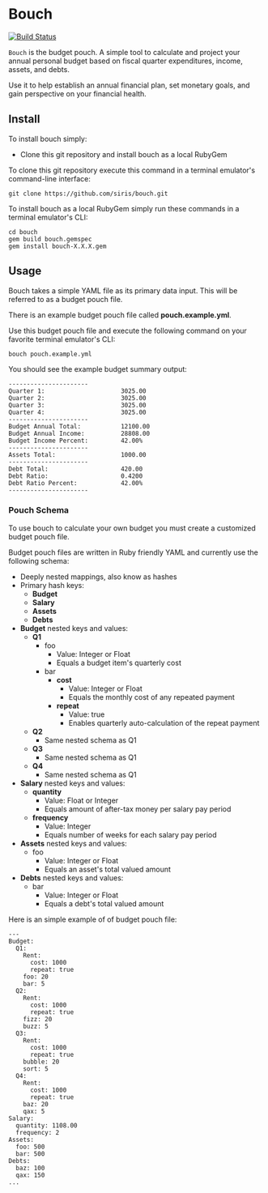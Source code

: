 # Bouch
[![Build Status](https://semaphoreci.com/api/v1/siris/bouch/branches/master/badge.svg)](https://semaphoreci.com/siris/bouch)

`Bouch` is the budget pouch. A simple tool to calculate and project your annual personal budget based on fiscal quarter expenditures, income, assets, and debts.

Use it to help establish an annual financial plan, set monetary goals, and gain perspective on your financial health.

## Install

To install bouch simply:

* Clone this git repository and install bouch as a local RubyGem

To clone this git repository execute this command in a terminal emulator's command-line interface:

```
git clone https://github.com/siris/bouch.git
```

To install bouch as a local RubyGem simply run these commands in a terminal emulator's CLI:

```
cd bouch
gem build bouch.gemspec
gem install bouch-X.X.X.gem
```

## Usage

Bouch takes a simple YAML file as its primary data input. This will be referred to as a budget pouch file.

There is an example budget pouch file called **pouch.example.yml**.

Use this budget pouch file and execute the following command on your favorite terminal emulator's CLI:

```
bouch pouch.example.yml
```

You should see the example budget summary output:

```
----------------------
Quarter 1:                     3025.00
Quarter 2:                     3025.00
Quarter 3:                     3025.00
Quarter 4:                     3025.00
----------------------
Budget Annual Total:           12100.00
Budget Annual Income:          28808.00
Budget Income Percent:         42.00%
----------------------
Assets Total:                  1000.00
----------------------
Debt Total:                    420.00
Debt Ratio:                    0.4200
Debt Ratio Percent:            42.00%
----------------------
```

### Pouch Schema

To use bouch to calculate your own budget you must create a customized budget pouch file.

Budget pouch files are written in Ruby friendly YAML and currently use the following schema:

* Deeply nested mappings, also know as hashes
* Primary hash keys:
  * **Budget**
  * **Salary**
  * **Assets**
  * **Debts**
* **Budget** nested keys and values:
    * **Q1**
        * foo
            * Value: Integer or Float
            * Equals a budget item's quarterly cost
        * bar
            * **cost**
                * Value: Integer or Float
                * Equals the monthly cost of any repeated payment
            * **repeat**
                * Value: true
                * Enables quarterly auto-calculation of the repeat payment
  * **Q2**
      * Same nested schema as Q1
  * **Q3**
      * Same nested schema as Q1
  * **Q4**
      * Same nested schema as Q1
* **Salary** nested keys and values:
  * **quantity**
      * Value: Float or Integer
      * Equals amount of after-tax money per salary pay period
  * **frequency**
      * Value: Integer
      * Equals number of weeks for each salary pay period
* **Assets** nested keys and values:
  * foo
      * Value: Integer or Float
      * Equals an asset's total valued amount
* **Debts** nested keys and values:
  * bar
      * Value: Integer or Float
      * Equals a debt's total valued amount

Here is an simple example of of budget pouch file:

```
---
Budget:
  Q1:
    Rent:
      cost: 1000
      repeat: true
    foo: 20
    bar: 5
  Q2:
    Rent:
      cost: 1000
      repeat: true
    fizz: 20
    buzz: 5
  Q3:
    Rent:
      cost: 1000
      repeat: true
    bubble: 20
    sort: 5
  Q4:
    Rent:
      cost: 1000
      repeat: true
    baz: 20
    qax: 5
Salary:
  quantity: 1108.00
  frequency: 2
Assets:
  foo: 500
  bar: 500
Debts:
  baz: 100
  qax: 150
...
```
